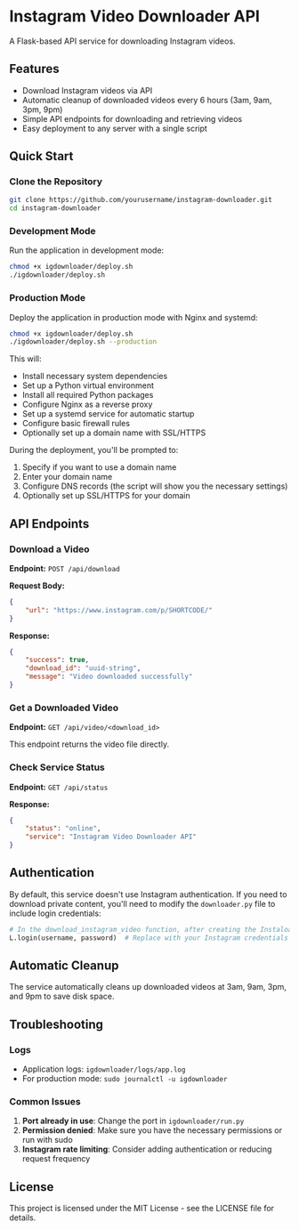 # Instagram Video Downloader API

A Flask-based API service for downloading Instagram videos.

## Features

- Download Instagram videos via API
- Automatic cleanup of downloaded videos every 6 hours (3am, 9am, 3pm, 9pm)
- Simple API endpoints for downloading and retrieving videos
- Easy deployment to any server with a single script

## Quick Start

### Clone the Repository

```bash
git clone https://github.com/yourusername/instagram-downloader.git
cd instagram-downloader
```

### Development Mode

Run the application in development mode:

```bash
chmod +x igdownloader/deploy.sh
./igdownloader/deploy.sh
```

### Production Mode

Deploy the application in production mode with Nginx and systemd:

```bash
chmod +x igdownloader/deploy.sh
./igdownloader/deploy.sh --production
```

This will:
- Install necessary system dependencies
- Set up a Python virtual environment
- Install all required Python packages
- Configure Nginx as a reverse proxy
- Set up a systemd service for automatic startup
- Configure basic firewall rules
- Optionally set up a domain name with SSL/HTTPS

During the deployment, you'll be prompted to:
1. Specify if you want to use a domain name
2. Enter your domain name
3. Configure DNS records (the script will show you the necessary settings)
4. Optionally set up SSL/HTTPS for your domain

## API Endpoints

### Download a Video

**Endpoint:** `POST /api/download`

**Request Body:**
```json
{
    "url": "https://www.instagram.com/p/SHORTCODE/"
}
```

**Response:**
```json
{
    "success": true,
    "download_id": "uuid-string",
    "message": "Video downloaded successfully"
}
```

### Get a Downloaded Video

**Endpoint:** `GET /api/video/<download_id>`

This endpoint returns the video file directly.

### Check Service Status

**Endpoint:** `GET /api/status`

**Response:**
```json
{
    "status": "online",
    "service": "Instagram Video Downloader API"
}
```

## Authentication

By default, this service doesn't use Instagram authentication. If you need to download private content, you'll need to modify the `downloader.py` file to include login credentials:

```python
# In the download_instagram_video function, after creating the Instaloader instance:
L.login(username, password)  # Replace with your Instagram credentials
```

## Automatic Cleanup

The service automatically cleans up downloaded videos at 3am, 9am, 3pm, and 9pm to save disk space.

## Troubleshooting

### Logs

- Application logs: `igdownloader/logs/app.log`
- For production mode: `sudo journalctl -u igdownloader`

### Common Issues

1. **Port already in use**: Change the port in `igdownloader/run.py`
2. **Permission denied**: Make sure you have the necessary permissions or run with sudo
3. **Instagram rate limiting**: Consider adding authentication or reducing request frequency

## License

This project is licensed under the MIT License - see the LICENSE file for details.
